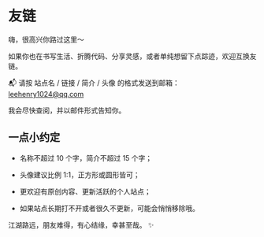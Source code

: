 # 友链

嗨，很高兴你路过这里～

如果你也在书写生活、折腾代码、分享灵感，或者单纯想留下点踪迹，欢迎互换友链。

📬 请按 站点名 / 链接 / 简介 / 头像 的格式发送到邮箱：
leehenry1024@qq.com

我会尽快查阅，并以邮件形式告知你。

## 一点小约定

- 名称不超过 10 个字，简介不超过 15 个字；

- 头像建议比例 1:1，正方形或圆形皆可；

- 更欢迎有原创内容、更新活跃的个人站点；

- 如果站点长期打不开或者很久不更新，可能会悄悄移除哦。

江湖路远，朋友难得，有心结缘，幸甚至哉。 ✨